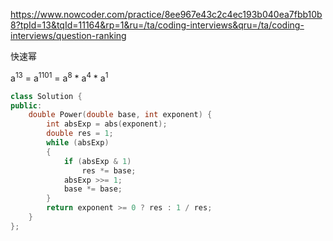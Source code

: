 https://www.nowcoder.com/practice/8ee967e43c2c4ec193b040ea7fbb10b8?tpId=13&tqId=11164&rp=1&ru=/ta/coding-interviews&qru=/ta/coding-interviews/question-ranking

快速幂

a<sup>13</sup> = a<sup>1101</sup> = a<sup>8</sup> * a<sup>4</sup> * a<sup>1</sup>

```cpp
class Solution {
public:
    double Power(double base, int exponent) {
        int absExp = abs(exponent);
        double res = 1;
        while (absExp)
        {
            if (absExp & 1)
                res *= base;
            absExp >>= 1;
            base *= base;
        }
        return exponent >= 0 ? res : 1 / res;
    }
};
```
